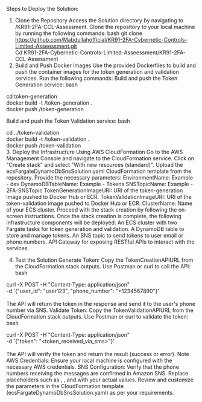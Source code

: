Steps to Deploy the Solution:

1. Clone the Repository
Access the Solution directory by navigating to /KR91-2FA-CCL-Assessment.
Clone the repository to your local machine by running the following commands:
bash
git clone https://github.com/Mabdullahofficial/KR91-2FA-Cybernetic-Controls-Limited-Asseessment.git  
Cd KR91-2FA-Cybernetic-Controls-Limited-Asseessment/KR91-2FA-CCL-Assessment  
2. Build and Push Docker Images
Use the provided Dockerfiles to build and push the container images for the token generation and validation services.
Run the following commands:
Build and push the Token Generation service:
bash

cd token-generation  
docker build -t <your-dockerhub-username>/token-generation .  
docker push <your-dockerhub-username>/token-generation  

Build and push the Token Validation service:
bash

cd ../token-validation  
docker build -t <your-dockerhub-username>/token-validation .  
docker push <your-dockerhub-username>/token-validation  
3. Deploy the Infrastructure Using AWS CloudFormation
Go to the AWS Management Console and navigate to the CloudFormation service.
Click on "Create stack" and select "With new resources (standard)".
Upload the ecsFargateDynamoDbSnsSolution.yaml CloudFormation template from the repository.
Provide the necessary parameters:
EnvironmentName: Example - dev
DynamoDBTableName: Example - Tokens
SNSTopicName: Example - 2FA-SNSTopic
TokenGenerationImageURI: URI of the token-generation image pushed to Docker Hub or ECR.
TokenValidationImageURI: URI of the token-validation image pushed to Docker Hub or ECR.
ClusterName: Name of your ECS cluster.
Proceed with the stack creation by following the on-screen instructions.
Once the stack creation is complete, the following infrastructure components will be deployed:
An ECS cluster with two Fargate tasks for token generation and validation.
A DynamoDB table to store and manage tokens.
An SNS topic to send tokens to user email or phone numbers.
API Gateway for exposing RESTful APIs to interact with the services.

4. Test the Solution
Generate Token:
Copy the TokenCreationAPIURL from the CloudFormation stack outputs.
Use Postman or curl to call the API:
bash

curl -X POST -H "Content-Type: application/json" \
-d '{"user_id": "user123", "phone_number": "+1234567890"}' \
<TokenCreationAPIURL>  
The API will return the token in the response and send it to the user's phone number via SNS.
Validate Token:
Copy the TokenValidationAPIURL from the CloudFormation stack outputs.
Use Postman or curl to validate the token:
bash

curl -X POST -H "Content-Type: application/json" \
-d '{"token": "<token_received_via_sms>"}' \
<TokenValidationAPIURL>  
The API will verify the token and return the result (success or error).
Note
AWS Credentials: Ensure your local machine is configured with the necessary AWS credentials.
SNS Configuration: Verify that the phone numbers receiving the messages are confirmed in Amazon SNS.
Replace placeholders such as <your-dockerhub-username>, <TokenCreationAPIURL>, and <TokenValidationAPIURL> with your actual values.
Review and customize the parameters in the CloudFormation template (ecsFargateDynamoDbSnsSolution.yaml) as per your requirements.


